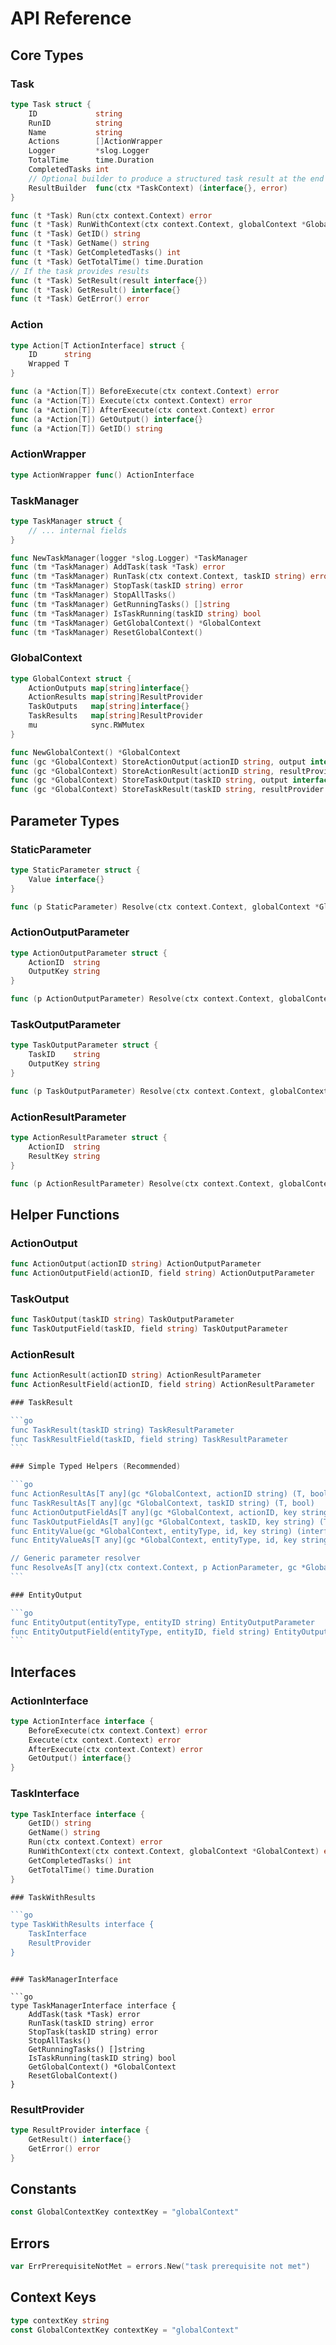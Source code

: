# API Reference

## Core Types

### Task

```go
type Task struct {
    ID             string
    RunID          string
    Name           string
    Actions        []ActionWrapper
    Logger         *slog.Logger
    TotalTime      time.Duration
    CompletedTasks int
    // Optional builder to produce a structured task result at the end
    ResultBuilder  func(ctx *TaskContext) (interface{}, error)
}

func (t *Task) Run(ctx context.Context) error
func (t *Task) RunWithContext(ctx context.Context, globalContext *GlobalContext) error
func (t *Task) GetID() string
func (t *Task) GetName() string
func (t *Task) GetCompletedTasks() int
func (t *Task) GetTotalTime() time.Duration
// If the task provides results
func (t *Task) SetResult(result interface{})
func (t *Task) GetResult() interface{}
func (t *Task) GetError() error
```

### Action

```go
type Action[T ActionInterface] struct {
    ID      string
    Wrapped T
}

func (a *Action[T]) BeforeExecute(ctx context.Context) error
func (a *Action[T]) Execute(ctx context.Context) error
func (a *Action[T]) AfterExecute(ctx context.Context) error
func (a *Action[T]) GetOutput() interface{}
func (a *Action[T]) GetID() string
```

### ActionWrapper

```go
type ActionWrapper func() ActionInterface
```

### TaskManager

```go
type TaskManager struct {
    // ... internal fields
}

func NewTaskManager(logger *slog.Logger) *TaskManager
func (tm *TaskManager) AddTask(task *Task) error
func (tm *TaskManager) RunTask(ctx context.Context, taskID string) error
func (tm *TaskManager) StopTask(taskID string) error
func (tm *TaskManager) StopAllTasks()
func (tm *TaskManager) GetRunningTasks() []string
func (tm *TaskManager) IsTaskRunning(taskID string) bool
func (tm *TaskManager) GetGlobalContext() *GlobalContext
func (tm *TaskManager) ResetGlobalContext()
```

### GlobalContext

```go
type GlobalContext struct {
    ActionOutputs map[string]interface{}
    ActionResults map[string]ResultProvider
    TaskOutputs   map[string]interface{}
    TaskResults   map[string]ResultProvider
    mu            sync.RWMutex
}

func NewGlobalContext() *GlobalContext
func (gc *GlobalContext) StoreActionOutput(actionID string, output interface{})
func (gc *GlobalContext) StoreActionResult(actionID string, resultProvider ResultProvider)
func (gc *GlobalContext) StoreTaskOutput(taskID string, output interface{})
func (gc *GlobalContext) StoreTaskResult(taskID string, resultProvider ResultProvider)
```

## Parameter Types

### StaticParameter

```go
type StaticParameter struct {
    Value interface{}
}

func (p StaticParameter) Resolve(ctx context.Context, globalContext *GlobalContext) (interface{}, error)
```

### ActionOutputParameter

```go
type ActionOutputParameter struct {
    ActionID  string
    OutputKey string
}

func (p ActionOutputParameter) Resolve(ctx context.Context, globalContext *GlobalContext) (interface{}, error)
```

### TaskOutputParameter

```go
type TaskOutputParameter struct {
    TaskID    string
    OutputKey string
}

func (p TaskOutputParameter) Resolve(ctx context.Context, globalContext *GlobalContext) (interface{}, error)
```

### ActionResultParameter

```go
type ActionResultParameter struct {
    ActionID  string
    ResultKey string
}

func (p ActionResultParameter) Resolve(ctx context.Context, globalContext *GlobalContext) (interface{}, error)
```

## Helper Functions

### ActionOutput

```go
func ActionOutput(actionID string) ActionOutputParameter
func ActionOutputField(actionID, field string) ActionOutputParameter
```

### TaskOutput

```go
func TaskOutput(taskID string) TaskOutputParameter
func TaskOutputField(taskID, field string) TaskOutputParameter
```

### ActionResult

````go
func ActionResult(actionID string) ActionResultParameter
func ActionResultField(actionID, field string) ActionResultParameter

### TaskResult

```go
func TaskResult(taskID string) TaskResultParameter
func TaskResultField(taskID, field string) TaskResultParameter
```

### Simple Typed Helpers (Recommended)

```go
func ActionResultAs[T any](gc *GlobalContext, actionID string) (T, bool)
func TaskResultAs[T any](gc *GlobalContext, taskID string) (T, bool)
func ActionOutputFieldAs[T any](gc *GlobalContext, actionID, key string) (T, error)
func TaskOutputFieldAs[T any](gc *GlobalContext, taskID, key string) (T, error)
func EntityValue(gc *GlobalContext, entityType, id, key string) (interface{}, error)
func EntityValueAs[T any](gc *GlobalContext, entityType, id, key string) (T, error)

// Generic parameter resolver
func ResolveAs[T any](ctx context.Context, p ActionParameter, gc *GlobalContext) (T, error)
```

### EntityOutput

```go
func EntityOutput(entityType, entityID string) EntityOutputParameter
func EntityOutputField(entityType, entityID, field string) EntityOutputParameter
```

````

## Interfaces

### ActionInterface

```go
type ActionInterface interface {
    BeforeExecute(ctx context.Context) error
    Execute(ctx context.Context) error
    AfterExecute(ctx context.Context) error
    GetOutput() interface{}
}
```

### TaskInterface

````go
type TaskInterface interface {
    GetID() string
    GetName() string
    Run(ctx context.Context) error
    RunWithContext(ctx context.Context, globalContext *GlobalContext) error
    GetCompletedTasks() int
    GetTotalTime() time.Duration
}

### TaskWithResults

```go
type TaskWithResults interface {
    TaskInterface
    ResultProvider
}
````

````

### TaskManagerInterface

```go
type TaskManagerInterface interface {
    AddTask(task *Task) error
    RunTask(taskID string) error
    StopTask(taskID string) error
    StopAllTasks()
    GetRunningTasks() []string
    IsTaskRunning(taskID string) bool
    GetGlobalContext() *GlobalContext
    ResetGlobalContext()
}
````

### ResultProvider

```go
type ResultProvider interface {
    GetResult() interface{}
    GetError() error
}
```

## Constants

```go
const GlobalContextKey contextKey = "globalContext"
```

## Errors

```go
var ErrPrerequisiteNotMet = errors.New("task prerequisite not met")
```

## Context Keys

```go
type contextKey string
const GlobalContextKey contextKey = "globalContext"
```
